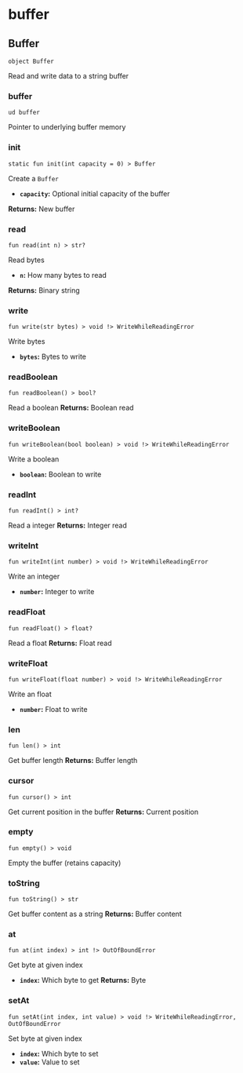 # buffer

## Buffer
```buzz
object Buffer 
```
Read and write data to a string buffer

### buffer
```buzz
ud buffer
```
Pointer to underlying buffer memory

### init
```buzz
static fun init(int capacity = 0) > Buffer
```
Create a `Buffer`
- **`capacity`:** Optional initial capacity of the buffer

**Returns:** New buffer

### read
```buzz
fun read(int n) > str?
```
Read bytes
- **`n`:** How many bytes to read

**Returns:** Binary string

### write
```buzz
fun write(str bytes) > void !> WriteWhileReadingError
```
Write bytes
- **`bytes`:** Bytes to write

### readBoolean
```buzz
fun readBoolean() > bool?
```
Read a boolean
**Returns:** Boolean read

### writeBoolean
```buzz
fun writeBoolean(bool boolean) > void !> WriteWhileReadingError
```
Write a boolean
- **`boolean`:** Boolean to write

### readInt
```buzz
fun readInt() > int?
```
Read a integer
**Returns:** Integer read

### writeInt
```buzz
fun writeInt(int number) > void !> WriteWhileReadingError
```
Write an integer
- **`number`:** Integer to write

### readFloat
```buzz
fun readFloat() > float?
```
Read a float
**Returns:** Float read

### writeFloat
```buzz
fun writeFloat(float number) > void !> WriteWhileReadingError
```
Write an float
- **`number`:** Float to write

### len
```buzz
fun len() > int
```
Get buffer length
**Returns:** Buffer length

### cursor
```buzz
fun cursor() > int
```
Get current position in the buffer
**Returns:** Current position

### empty
```buzz
fun empty() > void
```
Empty the buffer (retains capacity)

### toString
```buzz
fun toString() > str
```
Get buffer content as a string
**Returns:** Buffer content

### at
```buzz
fun at(int index) > int !> OutOfBoundError
```
Get byte at given index
- **`index`:** Which byte to get
**Returns:** Byte

### setAt
```buzz
fun setAt(int index, int value) > void !> WriteWhileReadingError, OutOfBoundError
```
Set byte at given index
- **`index`:** Which byte to set
- **`value`:** Value to set